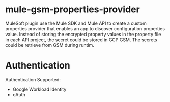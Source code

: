 # mule-gsm-properties-provider
MuleSoft plugin use the Mule SDK and Mule API to create a custom properties provider that enables an app to discover configuration properties value. Instead of storing the encrypted property values in the property file in each API project, the secret could be stored in GCP GSM. The secrets could be retrieve from GSM during runtim.

# Authentication
Authentication Supported:
- Google Workload Identity
- oAuth
